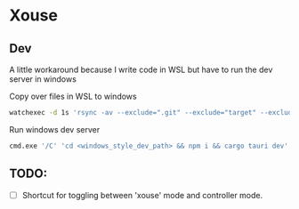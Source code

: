# Xouse

## Dev

A little workaround because I write code in WSL but have to run the dev server in windows

Copy over files in WSL to windows
```sh
watchexec -d 1s 'rsync -av --exclude=".git" --exclude="target" --exclude-from=".gitignore" ./ <wsl_style_dev_path>'
```

Run windows dev server
```sh
cmd.exe '/C' 'cd <windows_style_dev_path> && npm i && cargo tauri dev'
```

## TODO:
- [ ] Shortcut for toggling between 'xouse' mode and controller mode.
